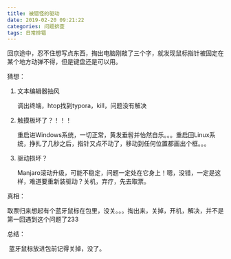 ```yaml
---
title: 被错怪的驱动
date: 2019-02-20 09:21:22
categories: 问题排查
tags: 日常排错
---
```


​	回京途中，忍不住想写点东西，掏出电脑刚敲了三个字，就发现鼠标指针被固定在某个地方动弹不得，但是键盘还是可以用。

猜想：

1. 文本编辑器抽风

   调出终端，htop找到typora，kill，问题没有解决

2. 触摸板坏了？！！！

   重启进Windows系统，一切正常，黄发垂髫并怡然自乐。。。重启回Linux系统，挣扎了几秒之后，指针又点不动了，移动到任何位置都画出个框。。。

3. 驱动损坏？

   Manjaro滚动升级，可能不稳定，问题一定处在它身上！嗯，没错，一定是这样，难道要重新装驱动？关机，弃疗，先去取票。

真相：

​	取票归来想起有个蓝牙鼠标在包里，没关。。。掏出来，关掉，开机，解决，并不是第一回遇到这个问题了233

总结：

​	蓝牙鼠标放进包前记得关掉，没了。